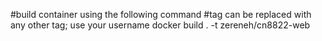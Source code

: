 #build container using the following command
#tag can be replaced with any other tag; use your username
docker build . -t zereneh/cn8822-web 
